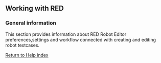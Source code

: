 ## Working with RED

### General information

This section provides information about RED Robot Editor preferences,settings
and workflow connected with creating and editing robot testcases.

[Return to Help index](http://nokia.github.io/RED/help/)
